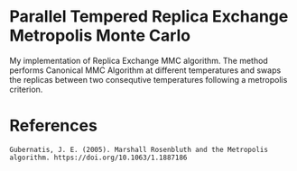 # Parallel Tempered Replica Exchange Metropolis Monte Carlo

My implementation of Replica Exchange MMC algorithm. The method performs Canonical MMC Algorithm at different temperatures and swaps the replicas between two consequtive temperatures following a metropolis criterion.

# References
```
Gubernatis, J. E. (2005). Marshall Rosenbluth and the Metropolis algorithm. https://doi.org/10.1063/1.1887186
```
